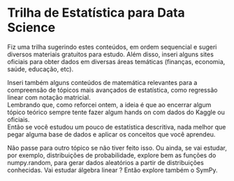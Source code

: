 # Trilha de Estatística para Data Science

Fiz uma trilha sugerindo estes conteúdos, em ordem sequencial e sugeri diversos materiais gratuitos para estudo. Além disso, inseri alguns sites oficiais para obter dados em diversas áreas temáticas (finanças, economia, saúde, educação, etc).  <br>

Inseri também alguns conteúdos de matemática relevantes para a compreensão de tópicos mais avançados de estatística, como regressão linear com notação matricial.  
Lembrando que, como reforcei ontem, a ideia é que ao encerrar algum tópico teórico sempre tente fazer algum hands on com dados do Kaggle ou oficiais.  
Então se você estudou um pouco de estatística descritiva, nada melhor que pegar alguma base de dados e aplicar os conceitos que você aprendeu. <br>

Não passe para outro tópico se não tiver feito isso.  Ou ainda, se vai estudar, por exemplo, distribuições de probabilidade, explore bem as funções do numpy.random, para gerar dados aleatórios a partir de distribuições conhecidas. Vai estudar álgebra linear ? Então explore também o SymPy.
